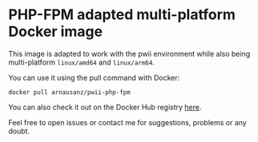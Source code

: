 # PHP-FPM adapted multi-platform Docker image
This image is adapted to work with the pwii environment while also being multi-platform `linux/amd64` and `linux/arm64`.

You can use it using the pull command with Docker:
```
docker pull arnausanz/pwii-php-fpm
```
You can also check it out on the Docker Hub registry [here](https://hub.docker.com/r/arnausanz/pwii-php-fpm).

Feel free to open issues or contact me for suggestions, problems or any doubt.